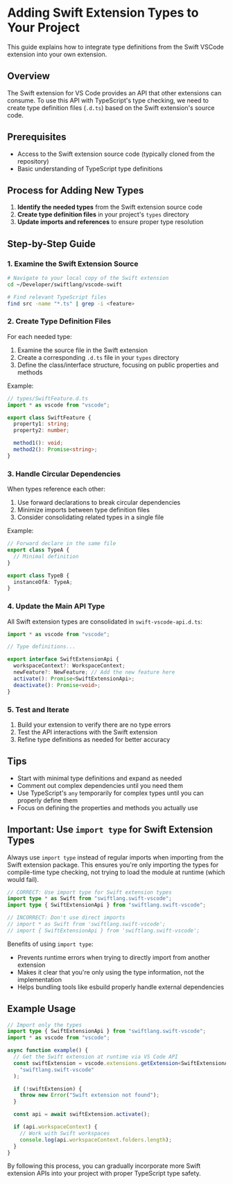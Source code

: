 # Adding Swift Extension Types to Your Project

This guide explains how to integrate type definitions from the Swift VSCode extension into your own extension.

## Overview

The Swift extension for VS Code provides an API that other extensions can consume. To use this API with TypeScript's type checking, we need to create type definition files (`.d.ts`) based on the Swift extension's source code.

## Prerequisites

- Access to the Swift extension source code (typically cloned from the repository)
- Basic understanding of TypeScript type definitions

## Process for Adding New Types

1. **Identify the needed types** from the Swift extension source code
2. **Create type definition files** in your project's `types` directory
3. **Update imports and references** to ensure proper type resolution

## Step-by-Step Guide

### 1. Examine the Swift Extension Source

```bash
# Navigate to your local copy of the Swift extension
cd ~/Developer/swiftlang/vscode-swift

# Find relevant TypeScript files
find src -name "*.ts" | grep -i <feature>
```

### 2. Create Type Definition Files

For each needed type:

1. Examine the source file in the Swift extension
2. Create a corresponding `.d.ts` file in your `types` directory
3. Define the class/interface structure, focusing on public properties and methods

Example:

```typescript
// types/SwiftFeature.d.ts
import * as vscode from "vscode";

export class SwiftFeature {
  property1: string;
  property2: number;

  method1(): void;
  method2(): Promise<string>;
}
```

### 3. Handle Circular Dependencies

When types reference each other:

1. Use forward declarations to break circular dependencies
2. Minimize imports between type definition files
3. Consider consolidating related types in a single file

Example:

```typescript
// Forward declare in the same file
export class TypeA {
  // Minimal definition
}

export class TypeB {
  instanceOfA: TypeA;
}
```

### 4. Update the Main API Type

All Swift extension types are consolidated in `swift-vscode-api.d.ts`:

```typescript
import * as vscode from "vscode";

// Type definitions...

export interface SwiftExtensionApi {
  workspaceContext?: WorkspaceContext;
  newFeature?: NewFeature; // Add the new feature here
  activate(): Promise<SwiftExtensionApi>;
  deactivate(): Promise<void>;
}
```

### 5. Test and Iterate

1. Build your extension to verify there are no type errors
2. Test the API interactions with the Swift extension
3. Refine type definitions as needed for better accuracy

## Tips

- Start with minimal type definitions and expand as needed
- Comment out complex dependencies until you need them
- Use TypeScript's `any` temporarily for complex types until you can properly define them
- Focus on defining the properties and methods you actually use

## Important: Use `import type` for Swift Extension Types

Always use `import type` instead of regular imports when importing from the Swift extension package. This ensures you're only importing the types for compile-time type checking, not trying to load the module at runtime (which would fail).

```typescript
// CORRECT: Use import type for Swift extension types
import type * as Swift from "swiftlang.swift-vscode";
import type { SwiftExtensionApi } from "swiftlang.swift-vscode";

// INCORRECT: Don't use direct imports
// import * as Swift from 'swiftlang.swift-vscode';
// import { SwiftExtensionApi } from 'swiftlang.swift-vscode';
```

Benefits of using `import type`:

- Prevents runtime errors when trying to directly import from another extension
- Makes it clear that you're only using the type information, not the implementation
- Helps bundling tools like esbuild properly handle external dependencies

## Example Usage

```typescript
// Import only the types
import type { SwiftExtensionApi } from "swiftlang.swift-vscode";
import * as vscode from "vscode";

async function example() {
  // Get the Swift extension at runtime via VS Code API
  const swiftExtension = vscode.extensions.getExtension<SwiftExtensionApi>(
    "swiftlang.swift-vscode"
  );

  if (!swiftExtension) {
    throw new Error("Swift extension not found");
  }

  const api = await swiftExtension.activate();

  if (api.workspaceContext) {
    // Work with Swift workspaces
    console.log(api.workspaceContext.folders.length);
  }
}
```

By following this process, you can gradually incorporate more Swift extension APIs into your project with proper TypeScript type safety.
